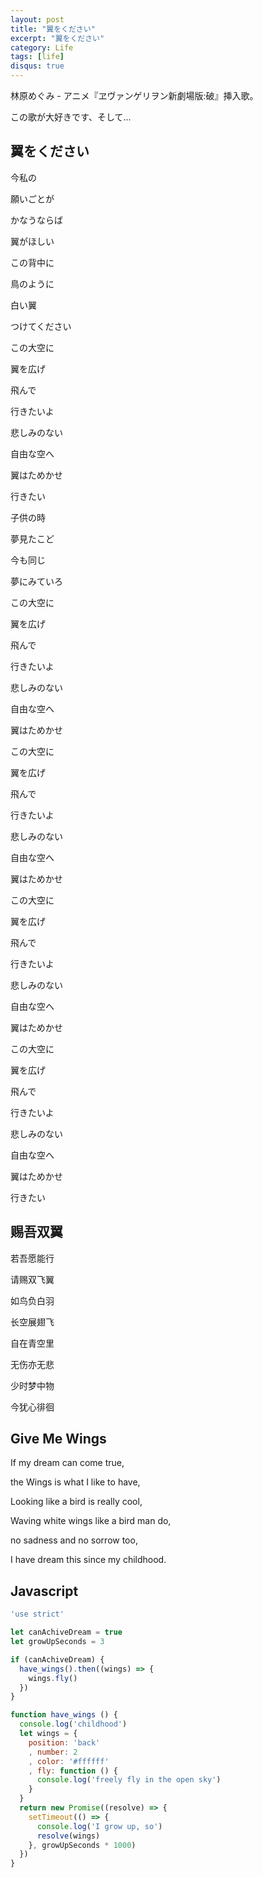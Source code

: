 ```yaml
---
layout: post
title: "翼をください"
excerpt: "翼をください"
category: Life
tags: [life]
disqus: true
---
```


林原めぐみ - アニメ『ヱヴァンゲリヲン新劇場版:破』挿入歌。

この歌が大好きです、そして...

## 翼をください

今私の

願いごとが

かなうならば

翼がほしい

この背中に

鳥のように

白い翼

つけてください

この大空に

翼を広げ

飛んで

行きたいよ

悲しみのない

自由な空へ

翼はためかせ

行きたい


子供の時

夢見たこど

今も同じ

夢にみていろ


この大空に

翼を広げ

飛んで

行きたいよ

悲しみのない

自由な空へ

翼はためかせ

この大空に

翼を広げ

飛んで

行きたいよ

悲しみのない

自由な空へ

翼はためかせ

この大空に

翼を広げ

飛んで

行きたいよ

悲しみのない

自由な空へ

翼はためかせ

この大空に

翼を広げ

飛んで

行きたいよ

悲しみのない

自由な空へ

翼はためかせ

行きたい

## 赐吾双翼

若吾愿能行

请赐双飞翼

如鸟负白羽

长空展翅飞

自在青空里

无伤亦无悲

少时梦中物

今犹心徘徊

## Give Me Wings

If my dream can come true,

the Wings is what I like to have,

Looking like a bird is really cool,

Waving white wings like a bird man do,

no sadness and no sorrow too,

I have dream this since my childhood.

## Javascript

```javascript
'use strict'

let canAchiveDream = true
let growUpSeconds = 3

if (canAchiveDream) {
  have_wings().then((wings) => {
    wings.fly()
  })
}

function have_wings () {
  console.log('childhood')
  let wings = {
    position: 'back'
    , number: 2
    , color: '#ffffff'
    , fly: function () {
      console.log('freely fly in the open sky')
    }
  }
  return new Promise((resolve) => {
    setTimeout(() => {
      console.log('I grow up, so')
      resolve(wings)
    }, growUpSeconds * 1000)
  })
}
```
